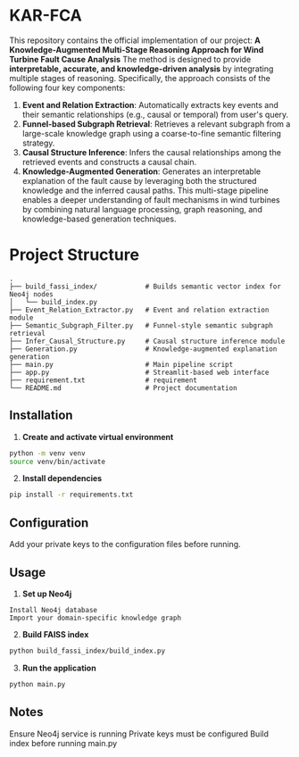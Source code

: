 # KAR-FCA
This repository contains the official implementation of our project:
**A Knowledge-Augmented Multi-Stage Reasoning Approach for Wind Turbine Fault Cause Analysis**
The method is designed to provide **interpretable, accurate, and knowledge-driven analysis** by integrating multiple stages of reasoning. Specifically, the approach consists of the following four key components:
1. **Event and Relation Extraction**: Automatically extracts key events and their semantic relationships (e.g., causal or temporal) from user's query.
2. **Funnel-based Subgraph Retrieval**: Retrieves a relevant subgraph from a large-scale knowledge graph using a coarse-to-fine semantic filtering strategy.
3. **Causal Structure Inference**: Infers the causal relationships among the retrieved events and constructs a causal chain.
4. **Knowledge-Augmented Generation**: Generates an interpretable explanation of the fault cause by leveraging both the structured knowledge and the inferred causal paths.
This multi-stage pipeline enables a deeper understanding of fault mechanisms in wind turbines by combining natural language processing, graph reasoning, and knowledge-based generation techniques.

# Project Structure
```text
.
├── build_fassi_index/            # Builds semantic vector index for Neo4j nodes
│   └── build_index.py
├── Event_Relation_Extractor.py   # Event and relation extraction module
├── Semantic_Subgraph_Filter.py   # Funnel-style semantic subgraph retrieval
├── Infer_Causal_Structure.py     # Causal structure inference module
├── Generation.py                 # Knowledge-augmented explanation generation
├── main.py                       # Main pipeline script
├── app.py                        # Streamlit-based web interface
├── requirement.txt               # requirement
└── README.md                     # Project documentation
```
## Installation

1. **Create and activate virtual environment**
```bash
python -m venv venv
source venv/bin/activate 
```
2. **Install dependencies**
```bash
pip install -r requirements.txt
```
## Configuration
Add your private keys to the configuration files before running.

## Usage
1. **Set up Neo4j**
```text
Install Neo4j database
Import your domain-specific knowledge graph
```
2. **Build FAISS index**
```bash
python build_fassi_index/build_index.py
```
3. **Run the application**
```bash
python main.py
```

## Notes
Ensure Neo4j service is running
Private keys must be configured
Build index before running main.py
